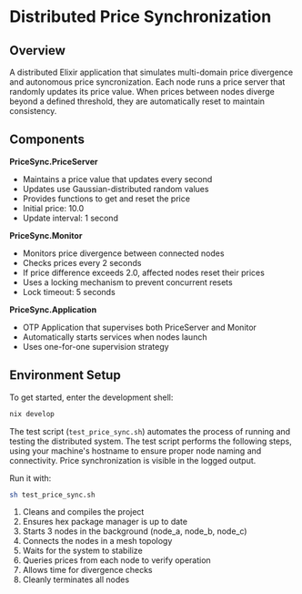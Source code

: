 # Distributed Price Synchronization

## Overview
A distributed Elixir application that simulates multi-domain price divergence and autonomous price syncronization. Each node runs a price server that randomly updates its price value. When prices between nodes diverge beyond a defined threshold, they are automatically reset to maintain consistency.

## Components

**PriceSync.PriceServer**
- Maintains a price value that updates every second
- Updates use Gaussian-distributed random values
- Provides functions to get and reset the price
- Initial price: 10.0
- Update interval: 1 second

**PriceSync.Monitor**
- Monitors price divergence between connected nodes
- Checks prices every 2 seconds
- If price difference exceeds 2.0, affected nodes reset their prices
- Uses a locking mechanism to prevent concurrent resets
- Lock timeout: 5 seconds

**PriceSync.Application**
- OTP Application that supervises both PriceServer and Monitor
- Automatically starts services when nodes launch
- Uses one-for-one supervision strategy

## Environment Setup

To get started, enter the development shell:
```bash
nix develop
```

The test script (`test_price_sync.sh`) automates the process of running and testing the distributed system. The test script performs the following steps, using your machine's hostname to ensure proper node naming and connectivity. Price synchronization is visible in the logged output.

Run it with:


```bash
sh test_price_sync.sh
```


1. Cleans and compiles the project
2. Ensures hex package manager is up to date
3. Starts 3 nodes in the background (node_a, node_b, node_c)
4. Connects the nodes in a mesh topology
5. Waits for the system to stabilize
6. Queries prices from each node to verify operation
7. Allows time for divergence checks
8. Cleanly terminates all nodes